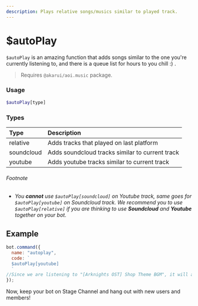 ```yaml
---
description: Plays relative songs/musics similar to played track.
---
```


# $autoPlay

`$autoPlay` is an amazing function that adds songs similar to the one you're currently listening to, and there is a queue list for hours to you chill :) .

> Requires `@akarui/aoi.music` package.

### Usage 

```php
$autoPlay[type]
```

### Types

| Type | Description |
| :--- | :--- |
| relative | Adds tracks that played on last platform |
| soundcloud | Adds soundcloud tracks similar to current track |
| youtube | Adds youtube tracks similar to current track |

###### Footnote
* *You **cannot** use `$autoPlay[soundcloud]` on Youtube track, same goes for `$autoPlay[youtube]` on Soundcloud track. We recommend you to use `$autoPlay[relative]` if you are thinking to use **Soundcloud** and **Youtube** together on your bot.*

## Example

```javascript
bot.command({
  name: "autoplay",
  code: `
  $autoPlay[youtube]
  `
//Since we are listening to "[Arknights OST] Shop Theme BGM", it will add songs that related to "[Arknights OST] Shop Theme BGM".
});
```
Now, keep your bot on Stage Channel and hang out with new users and members!
